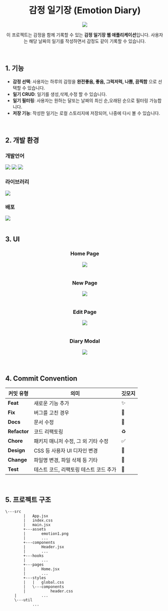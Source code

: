 <div align="center">
  <h1>감정 일기장 (Emotion Diary)</h1>
  <img src='https://github.com/user-attachments/assets/52a1e967-6921-48a5-a4ea-9a14783a0a3b'/>
  <p>이 프로젝트는 감정을 함께 기록할 수 있는 <b>감정 일기장 웹 애플리케이션</b>입니다.
사용자는 해당 날짜의 일기를 작성하면서 감정도 같이 기록할 수 있습니다.</p>
</div>

<br/>

## 1. 기능
- **감정 선택**: 사용자는 하루의 감정을 **완전좋음, 좋음, 그럭저럭, 나쁨, 끔찍함** 으로 선택할 수 있습니다.
- **일기 CRUD**: 일기를 생성,삭제,수정 할 수 있습니다.
- **일기 필터링**: 사용자는 원하는 달또는 날짜의 최신 순,오래된 순으로 필터링 가능합니다.
- **저장 기능**: 작성한 일기는 로컬 스토리지에 저장되어, 나중에 다시 볼 수 있습니다.

<br/>

## 2. 개발 환경
### 개발언어
<div>
    <img src="https://img.shields.io/badge/html5-E34F26?style=for-the-badge&logo=html5&logoColor=white"/>
    <img src="https://img.shields.io/badge/css3-1572B6?style=for-the-badge&logo=css3&logoColor=white"/>
  <img src="https://img.shields.io/badge/JavaScript-F7DF1E?style=for-the-badge&logo=JavaScript&logoColor=white"/>
</div>

### 라이브러리
<div>
  <img src="https://img.shields.io/badge/React-20232A?style=for-the-badge&logo=react&logoColor=61DAFB"/>
</div>

### 배포
<div>
  <img src="https://img.shields.io/badge/vercel-000000?style=for-the-badge&logo=vercel&logoColor=white"/>
</div>

<br />

## 3. UI
<div align="center">
  <div>
    <h3>Home Page</h3>
    <img src='https://github.com/user-attachments/assets/9538738e-1b43-415a-b135-047eb4bc88d6'/>
  </div>
  <br/>
  <div>
    <h3>New Page</h3>
    <img src='https://github.com/user-attachments/assets/e8ddcb9e-51e8-4c36-9f91-56a73d13ba4c'/>
  </div>
    <br/>
  <div>
    <h3>Edit Page</h3>
    <img src='https://github.com/user-attachments/assets/13eed34f-cc52-46b6-afa0-d86735c0ccb0'/>
  </div>
  <br/>
  <div>
    <h3>Diary Modal</h3>
    <img src='https://github.com/user-attachments/assets/01c0260b-d95b-4152-b07a-7ac06e21572f'/>
  </div>
  <br/>  
</div>

<br/>

## 4. Commit Convention
| 커밋 유형    | 의미                                     | 깃모지      |
|--------------|------------------------------------------|-----------------|
| **Feat**     | 새로운 기능 추가                         |  :sparkles:   |
| **Fix**      | 버그를 고친 경우                         |  :bug:        |
| **Docs**     | 문서 수정                                |  :memo:       |
| **Refactor** | 코드 리팩토링                            |  :recycle:    |
| **Chore**    | 패키지 매니저 수정, 그 외 기타 수정      |  :white_check_mark:    |
| **Design**   | CSS 등 사용자 UI 디자인 변경             |  :lipstick:        |
| **Change**   | 파일명 변경, 파일 삭제 등 기타           |  :wrench:     |
| **Test**     | 테스트 코드, 리팩토링 테스트 코드 추가   |  :clown_face: |

<br/>

## 5. 프로젝트 구조
```
\---src
	    |   App.jsx
	    |   index.css
	    |   main.jsx
	    +---assets
	    |       emotion1.png
	    |       ...
	    +---components
	    |       Header.jsx
	    |       ...
	    +---hooks
	    |       ...
	    +---pages
	    |       Home.jsx
	    |       ...
	    +---styles
	    |   |   global.css
	    |   \---components
	    |           header.css
	|           ...
	\---util
	        ...
```
